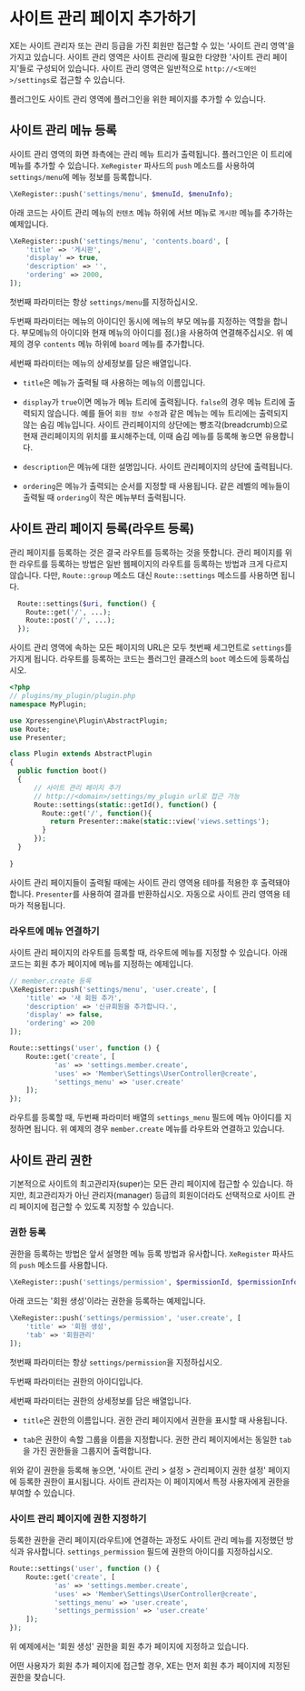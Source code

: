 # 사이트 관리 페이지 추가하기

XE는 사이트 관리자 또는 관리 등급을 가진 회원만 접근할 수 있는 '사이트 관리 영역'을 가지고 있습니다. 사이트 관리 영역은 사이트 관리에 필요한 다양한 '사이트 관리 페이지'들로 구성되어 있습니다. 사이트 관리 영역은 일반적으로 `http://<도메인>/settings`로 접근할 수 있습니다.


플러그인도 사이트 관리 영역에 플러그인을 위한 페이지를 추가할 수 있습니다.


## 사이트 관리 메뉴 등록

사이트 관리 영역의 화면 좌측에는 관리 메뉴 트리가 출력됩니다. 플러그인은 이 트리에 메뉴를 추가할 수 있습니다. `XeRegister` 파사드의 `push` 메소드를 사용하여 `settings/menu`에 메뉴 정보를 등록합니다.

```php
\XeRegister::push('settings/menu', $menuId, $menuInfo);
```

아래 코드는 사이트 관리 메뉴의 `컨텐츠` 메뉴 하위에 서브 메뉴로 `게시판` 메뉴를 추가하는 예제입니다.

```php
\XeRegister::push('settings/menu', 'contents.board', [
    'title' => '게시판',
    'display' => true,
    'description' => '',
    'ordering' => 2000,
]);
```

첫번째 파라미터는 항상 `settings/menu`를 지정하십시오.

두번째 파라미터는 메뉴의 아이디인 동시에 메뉴의 부모 메뉴를 지정하는 역할을 합니다. 부모메뉴의 아이디와 현재 메뉴의 아이디를 점(.)을 사용하여 연결해주십시오. 위 예제의 경우 `contents` 메뉴 하위에 `board` 메뉴를 추가합니다.

세번째 파라미터는 메뉴의 상세정보를 담은 배열입니다.

- `title`은 메뉴가 출력될 때 사용하는 메뉴의 이름입니다.

- `display`가 `true`이면 메뉴가 메뉴 트리에 출력됩니다. `false`의 경우 메뉴 트리에 출력되지 않습니다. 예를 들어 `회원 정보 수정`과 같은 메뉴는 메뉴 트리에는 출력되지 않는 숨김 메뉴입니다. 사이트 관리페이지의 상단에는 빵조각(breadcrumb)으로 현재 관리페이지의 위치를 표시해주는데, 이때 숨김 메뉴를 등록해 놓으면 유용합니다.

- `description`은 메뉴에 대한 설명입니다. 사이트 관리페이지의 상단에 출력됩니다.

- `ordering`은 메뉴가 출력되는 순서를 지정할 때 사용됩니다. 같은 레벨의 메뉴들이 출력될 때 `ordering`이 작은 메뉴부터 출력됩니다.
 
## 사이트 관리 페이지 등록(라우트 등록)

관리 페이지를 등록하는 것은 결국 라우트를 등록하는 것을 뜻합니다. 관리 페이지를 위한 라우트를 등록하는 방법은 일반 웹페이지의 라우트를 등록하는 방법과 크게 다르지 않습니다. 다만, `Route::group` 메소드 대신 `Route::settings` 메소드를 사용하면 됩니다. 

```php
  Route::settings($uri, function() {
    Route::get('/', ...);
    Route::post('/', ...);
  });
```

사이트 관리 영역에 속하는 모든 페이지의 URL은 모두 첫번째 세그먼트로 `settings`를 가지게 됩니다. 라우트를 등록하는 코드는 플러그인 클래스의 `boot` 메소드에 등록하십시오.

```php
<?php
// plugins/my_plugin/plugin.php
namespace MyPlugin;

use Xpressengine\Plugin\AbstractPlugin;
use Route;
use Presenter;

class Plugin extends AbstractPlugin
{
  public function boot()
  {
      // 사이트 관리 페이지 추가
      // http://<domain>/settings/my_plugin url로 접근 가능
      Route::settings(static::getId(), function() {
        Route::get('/', function(){
          return Presenter::make(static::view('views.settings');
        }
      });
  }
  
}
```

사이트 관리 페이지들이 출력될 때에는 사이트 관리 영역용 테마를 적용한 후 출력돼야 합니다. `Presenter`를 사용하여 결과를 반환하십시오. 자동으로 사이트 관리 영역용 테마가 적용됩니다.



### 라우트에 메뉴 연결하기

사이트 관리 페이지의 라우트를 등록할 때, 라우트에 메뉴를 지정할 수 있습니다. 아래 코드는 회원 추가 페이지에 메뉴를 지정하는 예제입니다.


```php
// member.create 등록
\XeRegister::push('settings/menu', 'user.create', [
    'title' => '새 회원 추가',
    'description' => '신규회원을 추가합니다.',
    'display' => false,
    'ordering' => 200
]);
```

```php
Route::settings('user', function () {
    Route::get('create', [
           'as' => 'settings.member.create',
           'uses' => 'Member\Settings\UserController@create',
           'settings_menu' => 'user.create'
    ]);
});
```

라우트를 등록할 때, 두번째 파라미터 배열의 `settings_menu` 필드에 메뉴 아이디를 지정하면 됩니다. 위 예제의 경우 `member.create` 메뉴를 라우트와 연결하고 있습니다.


## 사이트 관리 권한

기본적으로 사이트의 최고관리자(super)는 모든 관리 페이지에 접근할 수 있습니다. 하지만, 최고관리자가 아닌 관리자(manager) 등급의 회원이더라도 선택적으로 사이트 관리 페이지에 접근할 수 있도록 지정할 수 있습니다.

### 권한 등록

권한을 등록하는 방법은 앞서 설명한 메뉴 등록 방법과 유사합니다. `XeRegister` 파사드의 `push` 메소드를 사용합니다.

```php
\XeRegister::push('settings/permission', $permissionId, $permissionInfo);
```

아래 코드는 '회원 생성'이라는 권한을 등록하는 예제입니다.

```php
\XeRegister::push('settings/permission', 'user.create', [
    'title' => '회원 생성',
    'tab' => '회원관리'
]);
```

첫번째 파라미터는 항상 `settings/permission`을 지정하십시오.

두번째 파라미터는 권한의 아이디입니다.

세번째 파라미터는 권한의 상세정보를 담은 배열입니다.

- `title`은 권한의 이름입니다. 권한 관리 페이지에서 권한을 표시할 때 사용됩니다.

- `tab`은 권한이 속할 그룹을 이름을 지정합니다. 권한 관리 페이지에서는 동일한 `tab`을 가진 권한들을 그룹지어 출력합니다.

위와 같이 권한을 등록해 놓으면, '사이트 관리 > 설정 > 관리페이지 권한 설정' 페이지에 등록한 권한이 표시됩니다. 사이트 관리자는 이 페이지에서 특정 사용자에게 권한을 부여할 수 있습니다.


### 사이트 관리 페이지에 권한 지정하기

등록한 권한을 관리 페이지(라우트)에 연결하는 과정도 사이트 관리 메뉴를 지정했던 방식과 유사합니다. `settings_permission` 필드에 권한의 아이디를 지정하십시오.

```php
Route::settings('user', function () {
    Route::get('create', [
           'as' => 'settings.member.create',
           'uses' => 'Member\Settings\UserController@create',
           'settings_menu' => 'user.create',
           'settings_permission' => 'user.create'
    ]);
});
```

위 예제에서는 '회원 생성' 권한을 회원 추가 페이지에 지정하고 있습니다.

어떤 사용자가 회원 추가 페이지에 접근할 경우, XE는 먼저 회원 추가 페이지에 지정된 권한을 찾습니다.

